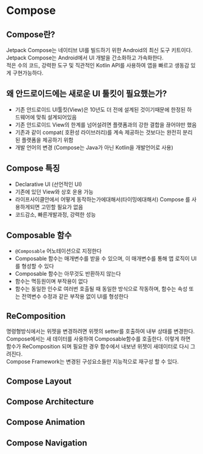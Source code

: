 # Compose

## Compose란?
Jetpack Compose는 네이티브 UI를 빌드하기 위한 Android의 최신 도구 키트이다.   
Jetpack Compose는 Android에서 UI 개발을 간소화하고 가속화한다.   
적은 수의 코드, 강력한 도구 및 직관적인 Kotlin API를 사용하여 앱을 빠르고 생동감 있게 구현가능하다.  


## 왜 안드로이드에는 새로운 UI 툴킷이 필요했는가?
- 기존 안드로이드 UI툴킷(View)은 10년도 더 전에 설계된 것이기때문에 한정된 하드웨어에 맞춰 설계되어있음
- 기존 안드로이드 View의 한계를 넘어설려면 플랫폼과의 강한 결합을 끊어야만 했음
- 기존과 같이 compat( 호환성 라이브러리)를 계속 제공하는 것보다는 완전히 분리된 플랫폼을 제공하기 위함
- 개발 언어의 변경 (Compose는 Java가 아닌 Kotlin을 개발언어로 사용)
    

## Compose 특징
- Declarative UI (선언적인 UI)
- 기존에 있던 View와 상호 운용 가능
- 라이프사이클안에서 어떻게 동작하는가에대해서(타이밍에대해서) Compose 를 사용하게되면 고민할 필요가 없음
- 코드감소, 빠른개발과정, 강력한 성능


## Composable 함수
- `@Composable` 어노테이션으로 지정한다
- Composable 함수는 매개변수를 받을 수 있으며, 이 매개변수를 통해 앱 로직이 UI를 형성할 수 있다
- Composable 함수는 아무것도 반환하지 않는다
- 함수는 멱등원이며 부작용이 없다
- 함수는 동일한 인수로 여러번 호출될 때 동일한 방식으로 작동하며, 함수는 속성 또는 전역변수 수정과 같은 부작용 없이 UI를 형성한다

## ReComposition
명령형방식에서는 위젯을 변경하려면 위젯의 setter를 호출하여 내부 상태를 변경한다.  
Compose에서는 새 데이터를 사용하여 Composable함수를 호출한다. 이렇게 하면 함수가 ReComposition 되며 필요한 경우 함수에서 내보낸 위젯이 새데이터로 다시 그려진다.   
Compose Framework는 변경된 구성요소들만 지능적으로 재구성 할 수 있다.  


## Compose Layout



## Compose Architecture



## Compose Animation



## Compose Navigation





